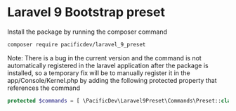 # Laravel 9 Bootstrap preset

Install the package by running the composer command

```bash
composer require pacificdev/laravel_9_preset
```

Note: There is a bug in the current version and the command is not automatically registered in the laravel application after the package is installed, so a temporary fix will be to manually register it in the app/Console/Kernel.php by adding the following protected property that references the command

```php
protected $commands = [ \PacificDev\Laravel9Preset\Commands\Preset::class, ];

```
